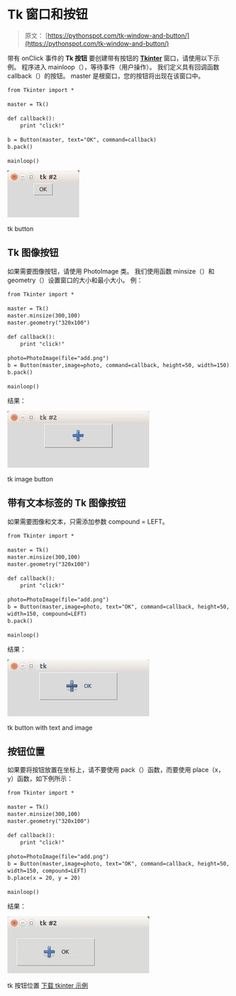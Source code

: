 # Tk 窗口和按钮

> 原文： [https://pythonspot.com/tk-window-and-button/](https://pythonspot.com/tk-window-and-button/)

带有 onClick 事件的 **Tk 按钮** 要创建带有按钮的 [**Tkinter**](https://pythonspot.com/tkinter/) 窗口，请使用以下示例。 程序进入 mainloop（），等待事件（用户操作）。 我们定义具有回调函数 callback（）的按钮。 master 是根窗口，您的按钮将出现在该窗口中。

```
from Tkinter import *

master = Tk()

def callback():
    print "click!"

b = Button(master, text="OK", command=callback)
b.pack()

mainloop()

```

![tk button](img/b1fb57a653c6741ced779c294ca87447.jpg)

tk button

## Tk 图像按钮

如果需要图像按钮，请使用 PhotoImage 类。 我们使用函数 minsize（）和 geometry（）设置窗口的大小和最小大小。 例：

```
from Tkinter import *

master = Tk()
master.minsize(300,100)
master.geometry("320x100")

def callback():
    print "click!"

photo=PhotoImage(file="add.png")
b = Button(master,image=photo, command=callback, height=50, width=150)
b.pack()

mainloop()

```

结果：

![tk image button](img/289712f8426bbfc6ceacdd22bbcff819.jpg)

tk image button

## 带有文本标签的 Tk 图像按钮

如果需要图像和文本，只需添加参数 compound = LEFT。

```
from Tkinter import *

master = Tk()
master.minsize(300,100)
master.geometry("320x100")

def callback():
    print "click!"

photo=PhotoImage(file="add.png")
b = Button(master,image=photo, text="OK", command=callback, height=50, width=150, compound=LEFT)
b.pack()

mainloop()

```

结果：

![tk button with text and image](img/966f97e15792c89ebeb6f5f8942b0ee5.jpg)

tk button with text and image

## 按钮位置

如果要将按钮放置在坐标上，请不要使用 pack（）函数，而要使用 place（x，y）函数，如下例所示：

```
from Tkinter import *

master = Tk()
master.minsize(300,100)
master.geometry("320x100")

def callback():
    print "click!"

photo=PhotoImage(file="add.png")
b = Button(master,image=photo, text="OK", command=callback, height=50, width=150, compound=LEFT)
b.place(x = 20, y = 20)

mainloop()

```

结果：

![tk button location](img/f8756b4a6882e933bfd6fc3f8f1fe1b6.jpg)

tk 按钮位置 [下载 tkinter 示例](/download-tkinter-examples)